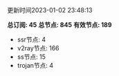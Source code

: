 更新时间2023-01-02 23:48:13

**总订阅: 45**
**总节点: 845**
**有效节点: 189**
- ssr节点: 4
- v2ray节点: 166
- ss节点: 15
- trojan节点: 4
